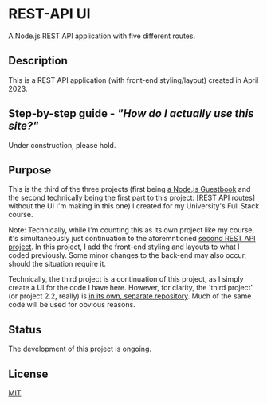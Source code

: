 # REST-API UI
A Node.js REST API application with five different routes. 

## Description
This is a REST API application (with front-end styling/layout) created in April 2023. 


## Step-by-step guide - *"How do I actually use this site?"*
Under construction, please hold.

## Purpose
This is the third of the three projects (first being [a Node.js Guestbook](https://github.com/luminietos/GB) and the second technically being the first part to this project: [REST API routes] without the UI I'm making in this one) I created for my University's Full Stack course. 

Note: Technically, while I'm counting this as its own project like my course, it's simultaneously just continuation to the aforemntioned [second REST API project](https://github.com/luminietos/REST-API). In this project, I add the front-end styling and layouts to what I coded previously. Some minor changes to the back-end may also occur, should the situation require it.   

Technically, the third project is a continuation of this project, as I simply create a UI for the code I have here. However, for clarity, the 'third project' (or project 2.2, really) is [in its own, separate repository](https://github.com/luminietos/REST-API). Much of the same code will be used for obvious reasons.  

## Status
The development of this project is ongoing.

## License
[MIT](https://choosealicense.com/licenses/mit/)

